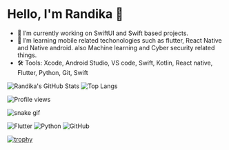 # Hello, I'm Randika 👋

- 🔭 I’m currently working on SwiftUI and Swift based projects.
- 🌱 I’m learning mobile related techonologies such as flutter, React Native and Native android. also Machine learning and Cyber security related things.
- 🛠️ Tools: Xcode, Android Studio, VS code, Swift, Kotlin, React native, Flutter, Python, Git, Swift

![Randika's GitHub Stats](https://github-readme-stats.vercel.app/api?username=randikawann&show_icons=true)   ![Top Langs](https://github-readme-stats.vercel.app/api/top-langs/?username=randikawann&layout=compact&theme=default) 

![Profile views](https://komarev.com/ghpvc/?username=randikawann&color=blue)

![snake gif](https://github.com/randikawann/randikaw/blob/output/github-contribution-grid-snake.svg)


![Flutter](https://img.shields.io/badge/Flutter-%2302569B.svg?style=flat&logo=flutter&logoColor=white)
![Python](https://img.shields.io/badge/Python-%2314354C.svg?style=flat&logo=python&logoColor=white)
![GitHub](https://img.shields.io/badge/GitHub-%23121011.svg?style=flat&logo=github&logoColor=white)


[![trophy](https://github-profile-trophy.vercel.app/?username=randikawann&theme=flat)](https://github.com/ryo-ma/github-profile-trophy)




